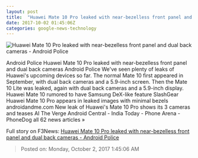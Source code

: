 ```yaml
---
layout: post
title:  "Huawei Mate 10 Pro leaked with near-bezelless front panel and dual back cameras - Android Police"
date: 2017-10-02 01:45:06Z
categories: google-news-technology
---
```


![Huawei Mate 10 Pro leaked with near-bezelless front panel and dual back cameras - Android Police](http://www.androidpolice.com/wp-content/uploads/2017/10/nexus2cee_mate-10-pro-leak-hero.png)

Android Police Huawei Mate 10 Pro leaked with near-bezelless front panel and dual back cameras Android Police We've seen plenty of leaks of Huawei's upcoming devices so far. The normal Mate 10 first appeared in September, with dual back cameras and a 5.9-inch screen. Then the Mate 10 Lite was leaked, again with dual back cameras and a 5.9-inch display. Huawei Mate 10 rumored to have Samsung DeX-like feature SlashGear Huawei Mate 10 Pro appears in leaked images with minimal bezels androidandme.com New leak of Huawei's Mate 10 Pro shows its 3 cameras and teases AI The Verge Android Central - India Today - Phone Arena - PhoneDog all 62 news articles »


Full story on F3News: [Huawei Mate 10 Pro leaked with near-bezelless front panel and dual back cameras - Android Police](http://www.f3nws.com/n/cAqD4E)

> Posted on: Monday, October 2, 2017 1:45:06 AM
